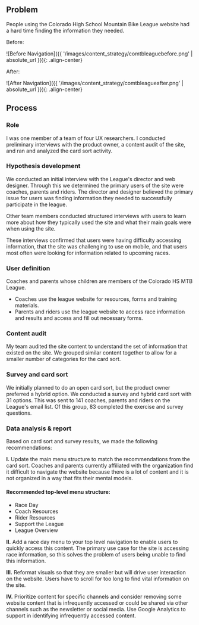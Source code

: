 <div class="portfolio-container">

## Problem

People using the Colorado High School Mountain Bike League website had a hard time finding the information they needed.

Before:

![Before Navigation]({{ '/images/content_strategy/comtbleaguebefore.png' | absolute_url }}){: .align-center}
<br/>

After:

  ![After Navigation]({{ '/images/content_strategy/comtbleagueafter.png' | absolute_url }}){: .align-center}
<br/>

## Process

### Role

I was one member of a team of four UX researchers. I conducted preliminary interviews with the product owner, a content audit of the site, and ran and analyzed the card sort activity.

### Hypothesis development
We conducted an initial interview with the League's director and web designer. Through this we determined the primary users of the site were coaches, parents and riders. The director and designer believed the primary issue for users was finding information they needed to successfully participate in the league.

Other team members conducted structured interviews with users to learn more about how they typically used the site and what their main goals were when using the site.

These interviews confirmed that users were having difficulty accessing information, that the site was challenging to use on mobile, and that users most often were looking for information related to upcoming races.

### User definition
Coaches and parents whose children are members of the Colorado HS MTB League.
- Coaches use the league website for resources, forms and training materials.
- Parents and riders use the league website to access race information and results and access and fill out necessary forms.

### Content audit
My team audited the site content to understand the set of information that existed on the site. We grouped similar content together to allow for a smaller number of categories for the card sort.

### Survey and card sort
We initially planned to do an open card sort, but the product owner preferred a hybrid option. We conducted a survey and hybrid card sort with 31 options. This was sent to 141 coaches, parents and riders on the League's email list. Of this group, 83 completed the exercise and survey questions.

### Data analysis & report
Based on card sort and survey results, we made the following recommendations:

**I.** Update the main menu structure to match the recommendations from the card sort. Coaches and parents currently affiliated with the organization find it difficult to navigate the website because there is a lot of content and it is not organized in a way that fits their mental models.

#### Recommended top-level menu structure:
- Race Day
- Coach Resources
- Rider Resources
- Support the League
- League Overview

**II.** Add a race day menu to your top level navigation to enable users to quickly access this content. The primary use case for the site is accessing race information, so this solves the problem of users being unable to find this information.

**III.** Reformat visuals so that they are smaller but will drive user interaction on the website. Users have to scroll for too long to find vital information on the site.

**IV.** Prioritize content for specific channels and consider removing some website content that is infrequently accessed or could be shared via other channels such as the newsletter or social media. Use Google Analytics to support in identifying infrequently accessed content.

</div>
